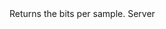 <function name="GetBitsPerSample" parent="IGModAudioChannel" type="classfunc">
	<description>
		Returns the bits per sample.
		<added version="0.4"></added>
	</description>
	<realm>Server</realm>
	<rets>
		<ret name="" type="number"></ret>
	</rets>
</function>